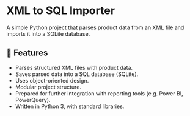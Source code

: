 # XML to SQL Importer

A simple Python project that parses product data from an XML file and imports it into a SQLite database.

## 📌 Features

- Parses structured XML files with product data.
- Saves parsed data into a SQL database (SQLite).
- Uses object-oriented design.
- Modular project structure.
- Prepared for further integration with reporting tools (e.g. Power BI, PowerQuery).
- Written in Python 3, with standard libraries.